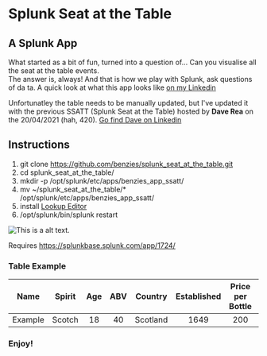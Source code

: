 # Splunk Seat at the Table
## A Splunk App

What started as a bit of fun, turned into a question of... Can you visualise all the seat at the table events.  
The answer is, always! And that is how we play with Splunk, ask questions of da
ta. 
A quick look at what this app looks like [on my Linkedin](https://www.linkedin.com/posts/benzies_splunk-dataanalytics-data-activity-6789902338338508801-sSfq)

Unfortunatley the table needs to be manually updated, but I've updated it with the previous SSATT (Splunk Seat at the Table) hosted by __Dave Rea__ on the 20/04/2021 (hah, 420).  [Go find Dave
 on Linkedin](https://www.linkedin.com/in/david-rea-irl/)


## Instructions
1. git clone https://github.com/benzies/splunk_seat_at_the_table.git
1. cd splunk_seat_at_the_table/
1. mkdir -p /opt/splunk/etc/apps/benzies_app_ssatt/
1. mv  ~/splunk_seat_at_the_table/* /opt/splunk/etc/apps/benzies_app_ssatt/
1. install [Lookup Editor](https://splunkbase.splunk.com/app/1724/)
1. /opt/splunk/bin/splunk restart



![This is a alt text.](https://media-exp1.licdn.com/dms/image/C5622AQFjc8YSmHoRnA/feedshare-shrink_2048_1536/0/1618838863370?e=1622073600&v=beta&t=EeAP9GQ9fqhzMOLJEzRt6rXLx-X5X6vcEGogo74G5ao)

Requires https://splunkbase.splunk.com/app/1724/

### Table Example

| Name  | Spirit | Age | ABV | Country | Established | Price per Bottle | Calssification | Distance form Australia |
| ------------- |:-------------:|:-------------:|:-------------:|:-------------:|:-------------:|:-------------:|:-------------:|:-------------:|
| Example|Scotch|18|40|Scotland|1649|200|Blend|1600|

### Enjoy!
